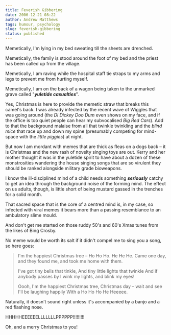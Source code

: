 ```yaml
---
title: Feverish Gibbering
date: 2006-12-21 08:22
author: Andrew Matthews
tags: humour, psychology
slug: feverish-gibbering
status: published
---
```


Memetically, I'm lying in my bed sweating till the sheets are drenched.

Memetically, the family is stood around the foot of my bed and the priest has been called up from the village.

Memetically, I am raving while the hospital staff tie straps to my arms and legs to prevent me from hurting myself.

Memetically, I am on the back of a wagon being taken to the unmarked grave called "***yuletide casualties***".

Yes, Christmas is here to provide the memetic straw that breaks this camel's back. I was already infected by the recent wave of Wiggles that was going around (the *Di Dickey Doo Dum* even shows on my face, and if the office is too quiet people can hear my subvocalised *Big Red Cars*). Add to that the background malaise from all that twinkle twinkling and the *blind mice* that race up and down my spine (presumably competing for mind-space with the *little piggies*) at night.

But now I am mordant with memes that are thick as fleas on a dogs back – it is Christmas and the new rash of novelty singing toys are out. Kerry and her mother thought it was in the yuletide spirit to have about a dozen of these monstrosities wandering the house singing songs that are so virulent they should be ranked alongside military grade bioweapons.

I know the ill-disciplined mind of a child needs something ***seriously*** catchy to get an idea through the background noise of the forming mind. The effect on us adults, though, is little short of being mustard gassed in the trenches for a solid month.

That sacred space that is the core of a centred mind is, in my case, so infected with viral memes it bears more than a passing resemblance to an ambulatory slime mould.

And don't get me started on those ruddy 50's and 60's Xmas tunes from the likes of Bing Crosby.

No meme would be worth its salt if it didn't compel me to sing you a song, so here goes:

> I'm the happiest Christmas tree – Ho Ho Ho. He He He.
> Came one day, and they found me, and took me home with them.
>
> I've got tiny bells that tinkle,
> And tiny little lights that twinkle
> And if anybody passes by
> I wink my lights, and blink my eyes!
>
> Oooh, I'm the happiest Christmas tree,
> Christmas day – wait and see
> I'll be laughing happily
> With a Ho Ho Ho He Heeeee.

Naturally, it doesn't sound right unless it's accompanied by a banjo and a red flashing nose.

HHHHHEEEEEELLLLLLLPPPPPP!!!!!!!!!

Oh, and a merry Christmas to you!
